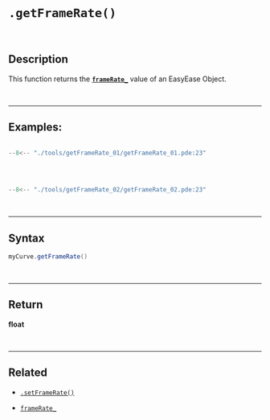 # **`.getFrameRate()`**

<br>

## Description

This function returns the [**`frameRate_`**](../globalParameters.md#framerate_) value of an EasyEase Object.



<br>

---

## Examples:

```java hl_lines="8-9"  title="getFrameRate_01.pde"

--8<-- "./tools/getFrameRate_01/getFrameRate_01.pde:23"

```
<br>

```java hl_lines="13-14"  title="getFrameRate_02.pde"

--8<-- "./tools/getFrameRate_02/getFrameRate_02.pde:23"

```
<br>

---

## Syntax

```java
myCurve.getFrameRate()

```
<br>

---

## Return

**float**

<br>

---

## Related


- [`.setFrameRate()`](../tools/setFrameRate.md)

- [`frameRate_`](../globalParameters.md#framerate_)

<br>
